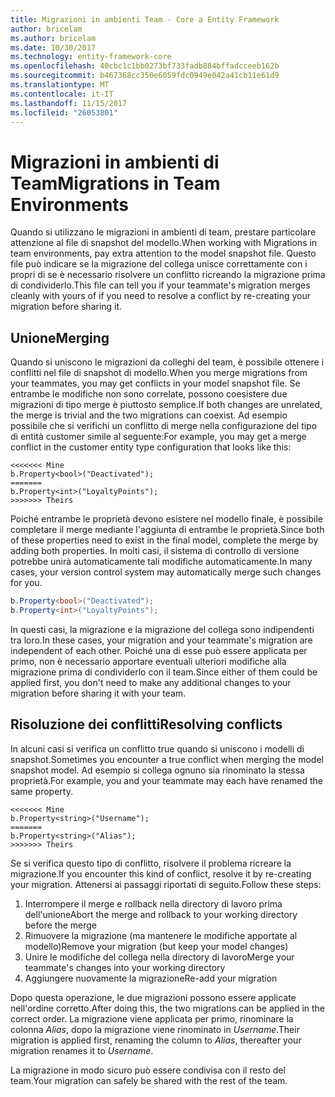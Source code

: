 ```yaml
---
title: Migrazioni in ambienti Team - Core a Entity Framework
author: bricelam
ms.author: bricelam
ms.date: 10/30/2017
ms.technology: entity-framework-core
ms.openlocfilehash: 40cbc1c1bb0273bf733fadb884bffadcceeb162b
ms.sourcegitcommit: b467368cc350e6059fdc0949e042a41cb11e61d9
ms.translationtype: MT
ms.contentlocale: it-IT
ms.lasthandoff: 11/15/2017
ms.locfileid: "26053801"
---
```

<a name="migrations-in-team-environments"></a><span data-ttu-id="d81c0-102">Migrazioni in ambienti di Team</span><span class="sxs-lookup"><span data-stu-id="d81c0-102">Migrations in Team Environments</span></span>
===============================
<span data-ttu-id="d81c0-103">Quando si utilizzano le migrazioni in ambienti di team, prestare particolare attenzione al file di snapshot del modello.</span><span class="sxs-lookup"><span data-stu-id="d81c0-103">When working with Migrations in team environments, pay extra attention to the model snapshot file.</span></span> <span data-ttu-id="d81c0-104">Questo file può indicare se la migrazione del collega unisce correttamente con i propri di se è necessario risolvere un conflitto ricreando la migrazione prima di condividerlo.</span><span class="sxs-lookup"><span data-stu-id="d81c0-104">This file can tell you if your teammate's migration merges cleanly with yours of if you need to resolve a conflict by re-creating your migration before sharing it.</span></span>

<a name="merging"></a><span data-ttu-id="d81c0-105">Unione</span><span class="sxs-lookup"><span data-stu-id="d81c0-105">Merging</span></span>
-------
<span data-ttu-id="d81c0-106">Quando si uniscono le migrazioni da colleghi del team, è possibile ottenere i conflitti nel file di snapshot di modello.</span><span class="sxs-lookup"><span data-stu-id="d81c0-106">When you merge migrations from your teammates, you may get conflicts in your model snapshot file.</span></span> <span data-ttu-id="d81c0-107">Se entrambe le modifiche non sono correlate, possono coesistere due migrazioni di tipo merge è piuttosto semplice.</span><span class="sxs-lookup"><span data-stu-id="d81c0-107">If both changes are unrelated, the merge is trivial and the two migrations can coexist.</span></span> <span data-ttu-id="d81c0-108">Ad esempio possibile che si verifichi un conflitto di merge nella configurazione del tipo di entità customer simile al seguente:</span><span class="sxs-lookup"><span data-stu-id="d81c0-108">For example, you may get a merge conflict in the customer entity type configuration that looks like this:</span></span>

    <<<<<<< Mine
    b.Property<bool>("Deactivated");
    =======
    b.Property<int>("LoyaltyPoints");
    >>>>>>> Theirs

<span data-ttu-id="d81c0-109">Poiché entrambe le proprietà devono esistere nel modello finale, è possibile completare il merge mediante l'aggiunta di entrambe le proprietà.</span><span class="sxs-lookup"><span data-stu-id="d81c0-109">Since both of these properties need to exist in the final model, complete the merge by adding both properties.</span></span> <span data-ttu-id="d81c0-110">In molti casi, il sistema di controllo di versione potrebbe unirà automaticamente tali modifiche automaticamente.</span><span class="sxs-lookup"><span data-stu-id="d81c0-110">In many cases, your version control system may automatically merge such changes for you.</span></span>

``` csharp
b.Property<bool>("Deactivated");
b.Property<int>("LoyaltyPoints");
```

<span data-ttu-id="d81c0-111">In questi casi, la migrazione e la migrazione del collega sono indipendenti tra loro.</span><span class="sxs-lookup"><span data-stu-id="d81c0-111">In these cases, your migration and your teammate's migration are independent of each other.</span></span> <span data-ttu-id="d81c0-112">Poiché una di esse può essere applicata per primo, non è necessario apportare eventuali ulteriori modifiche alla migrazione prima di condividerlo con il team.</span><span class="sxs-lookup"><span data-stu-id="d81c0-112">Since either of them could be applied first, you don't need to make any additional changes to your migration before sharing it with your team.</span></span>

<a name="resolving-conflicts"></a><span data-ttu-id="d81c0-113">Risoluzione dei conflitti</span><span class="sxs-lookup"><span data-stu-id="d81c0-113">Resolving conflicts</span></span>
-------------------
<span data-ttu-id="d81c0-114">In alcuni casi si verifica un conflitto true quando si uniscono i modelli di snapshot.</span><span class="sxs-lookup"><span data-stu-id="d81c0-114">Sometimes you encounter a true conflict when merging the model snapshot model.</span></span> <span data-ttu-id="d81c0-115">Ad esempio si collega ognuno sia rinominato la stessa proprietà.</span><span class="sxs-lookup"><span data-stu-id="d81c0-115">For example, you and your teammate may each have renamed the same property.</span></span>

    <<<<<<< Mine
    b.Property<string>("Username");
    =======
    b.Property<string>("Alias");
    >>>>>>> Theirs

<span data-ttu-id="d81c0-116">Se si verifica questo tipo di conflitto, risolvere il problema ricreare la migrazione.</span><span class="sxs-lookup"><span data-stu-id="d81c0-116">If you encounter this kind of conflict, resolve it by re-creating your migration.</span></span> <span data-ttu-id="d81c0-117">Attenersi ai passaggi riportati di seguito.</span><span class="sxs-lookup"><span data-stu-id="d81c0-117">Follow these steps:</span></span>

1. <span data-ttu-id="d81c0-118">Interrompere il merge e rollback nella directory di lavoro prima dell'unione</span><span class="sxs-lookup"><span data-stu-id="d81c0-118">Abort the merge and rollback to your working directory before the merge</span></span>
2. <span data-ttu-id="d81c0-119">Rimuovere la migrazione (ma mantenere le modifiche apportate al modello)</span><span class="sxs-lookup"><span data-stu-id="d81c0-119">Remove your migration (but keep your model changes)</span></span>
3. <span data-ttu-id="d81c0-120">Unire le modifiche del collega nella directory di lavoro</span><span class="sxs-lookup"><span data-stu-id="d81c0-120">Merge your teammate's changes into your working directory</span></span>
4. <span data-ttu-id="d81c0-121">Aggiungere nuovamente la migrazione</span><span class="sxs-lookup"><span data-stu-id="d81c0-121">Re-add your migration</span></span>

<span data-ttu-id="d81c0-122">Dopo questa operazione, le due migrazioni possono essere applicate nell'ordine corretto.</span><span class="sxs-lookup"><span data-stu-id="d81c0-122">After doing this, the two migrations can be applied in the correct order.</span></span> <span data-ttu-id="d81c0-123">La migrazione viene applicata per primo, rinominare la colonna *Alias*, dopo la migrazione viene rinominato in *Username*.</span><span class="sxs-lookup"><span data-stu-id="d81c0-123">Their migration is applied first, renaming the column to *Alias*, thereafter your migration renames it to *Username*.</span></span>

<span data-ttu-id="d81c0-124">La migrazione in modo sicuro può essere condivisa con il resto del team.</span><span class="sxs-lookup"><span data-stu-id="d81c0-124">Your migration can safely be shared with the rest of the team.</span></span>
